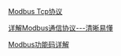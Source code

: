 [Modbus Tcp协议](https://www.cnblogs.com/ioufev/articles/10830028.html)

[详解Modbus通信协议---清晰易懂](https://blog.csdn.net/as480133937/article/details/123197782?spm=1001.2014.3001.5502)

[Modbus功能码详解](https://blog.csdn.net/ttcet/article/details/125425112)